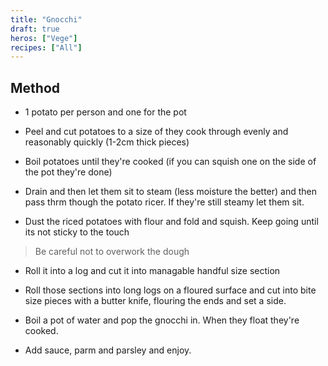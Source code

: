 ```yaml
---
title: "Gnocchi"
draft: true
heros: ["Vege"]
recipes: ["All"]
---
```


## Method

- 1 potato per person and one for the pot

- Peel and cut potatoes to a size of they cook through evenly and reasonably quickly (1-2cm thick pieces)

- Boil potatoes until they're cooked (if you can squish one on the side of the pot they're done)

- Drain and then let them sit to steam (less moisture the better) and then pass thrm though the potato ricer. If they're still steamy let them sit.

- Dust the riced potatoes with flour and fold and squish. Keep going until its not sticky to the touch

>Be careful not to overwork the dough

- Roll it into a log and cut it into managable handful size section

- Roll those sections into long logs on a floured surface and cut into bite size pieces with a butter knife, flouring the ends and set a side.

- Boil a pot of water and pop the gnocchi in. When they float they're cooked.

- Add sauce, parm and parsley and enjoy.

